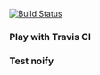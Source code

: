 [![Build Status](https://travis-ci.org/Leonteviu/play-with-travis.svg?branch=master)](https://travis-ci.org/Leonteviu/play-with-travis)

### Play with Travis CI
### Test noify
